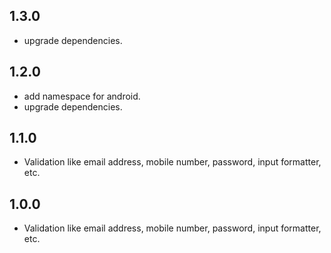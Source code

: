 ## 1.3.0

* upgrade dependencies.

## 1.2.0

* add namespace for android.
* upgrade dependencies.

## 1.1.0

* Validation like email address, mobile number, password, input formatter, etc.

## 1.0.0

* Validation like email address, mobile number, password, input formatter, etc.
